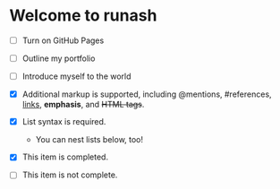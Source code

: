 # Welcome to runash 
- [ ] Turn on GitHub Pages 


- [ ] Outline my portfolio

- [ ] Introduce myself to the world 
- [x] Additional markup is supported, including @mentions, #references, [links](url), **emphasis**, and <del>HTML tags</del>.

- [x] List syntax is required.

  - You can nest lists below, too!

- [x] This item is completed.

- [ ] This item is not complete.
